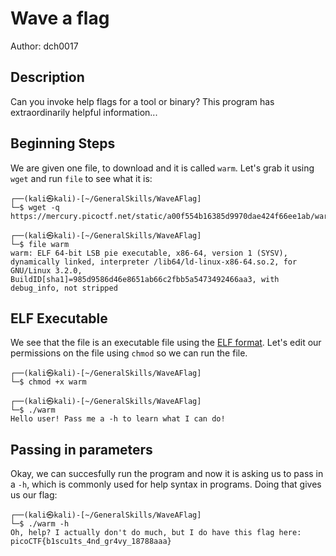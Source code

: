 # Wave a flag
Author: dch0017

## Description
Can you invoke help flags for a tool or binary? This program has extraordinarily helpful information...

## Beginning Steps
We are given one file, to download and it is called `warm`. Let's grab it using `wget` and run `file` to see what it is:
```console
┌──(kali㉿kali)-[~/GeneralSkills/WaveAFlag]
└─$ wget -q https://mercury.picoctf.net/static/a00f554b16385d9970dae424f66ee1ab/warm

┌──(kali㉿kali)-[~/GeneralSkills/WaveAFlag]
└─$ file warm
warm: ELF 64-bit LSB pie executable, x86-64, version 1 (SYSV), dynamically linked, interpreter /lib64/ld-linux-x86-64.so.2, for GNU/Linux 3.2.0, BuildID[sha1]=985d9586d46e8651ab66c2fbb5a5473492466aa3, with debug_info, not stripped

```

## ELF Executable
We see that the file is an executable file using the [ELF format](https://en.wikipedia.org/wiki/Executable_and_Linkable_Format). Let's edit our permissions on the file using `chmod` so we can run the file.

```console
┌──(kali㉿kali)-[~/GeneralSkills/WaveAFlag]
└─$ chmod +x warm

┌──(kali㉿kali)-[~/GeneralSkills/WaveAFlag]
└─$ ./warm
Hello user! Pass me a -h to learn what I can do!
```

## Passing in parameters
Okay, we can succesfully run the program and now it is asking us to pass in a `-h`, which is commonly used for help syntax in programs. Doing that gives us our flag:

```console
┌──(kali㉿kali)-[~/GeneralSkills/WaveAFlag]
└─$ ./warm -h
Oh, help? I actually don't do much, but I do have this flag here: picoCTF{b1scu1ts_4nd_gr4vy_18788aaa}
```